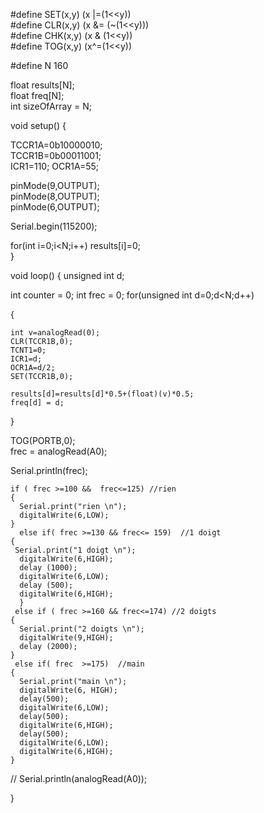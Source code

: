 
#define SET(x,y) (x |=(1<<y))				
#define CLR(x,y) (x &= (~(1<<y)))       	
#define CHK(x,y) (x & (1<<y))           		
#define TOG(x,y) (x^=(1<<y))            		



#define N 160  

float results[N];           
float freq[N];           
int sizeOfArray = N;

void setup()
{
  
  
  TCCR1A=0b10000010;        
  TCCR1B=0b00011001;        
  ICR1=110;
  OCR1A=55;

  pinMode(9,OUTPUT);        
  pinMode(8,OUTPUT);        
  pinMode(6,OUTPUT);

  Serial.begin(115200);

  for(int i=0;i<N;i++)
  results[i]=0;        
}

void loop()
{
  unsigned int d;

  int counter = 0;
  int frec = 0;
  for(unsigned int d=0;d<N;d++)
  
  {
  
    int v=analogRead(0);   
    CLR(TCCR1B,0);         
    TCNT1=0;               
    ICR1=d;                
    OCR1A=d/2;             
    SET(TCCR1B,0);          

    results[d]=results[d]*0.5+(float)(v)*0.5; 
    freq[d] = d;
    
  }

  TOG(PORTB,0);            
  frec = analogRead(A0);
  
  Serial.println(frec);
    
    if ( frec >=100 &&  frec<=125) //rien
    {
      Serial.print("rien \n");
      digitalWrite(6,LOW);
    }
      else if( frec >=130 && frec<= 159)  //1 doigt
    {
     Serial.print("1 doigt \n");
      digitalWrite(6,HIGH);
      delay (1000);
      digitalWrite(6,LOW);
      delay (500);
      digitalWrite(6,HIGH);
      }
     else if ( frec >=160 && frec<=174) //2 doigts
    {
      Serial.print("2 doigts \n");
      digitalWrite(9,HIGH);
      delay (2000);
    }
     else if( frec  >=175)  //main
    {
      Serial.print("main \n");
      digitalWrite(6, HIGH);
      delay(500);
      digitalWrite(6,LOW);
      delay(500);
      digitalWrite(6,HIGH);
      delay(500);
      digitalWrite(6,LOW);
      digitalWrite(6,HIGH);
    }
    
    
// Serial.println(analogRead(A0));
  
}
   
